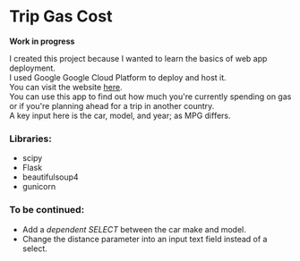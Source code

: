 # Trip Gas Cost 
**Work in progress**

I created this project because I wanted to learn the basics of web app deployment. <br>
I used Google Google Cloud Platform to deploy and host it. <br>
You can visit the website [here](https://gasprice-253111.appspot.com/). <br>
You can use this app to find out how much you're currently spending on gas or if you're planning ahead for a trip in another country. <br>
A key input here is the car, model, and year; as MPG differs.

### Libraries:
- scipy
- Flask
- beautifulsoup4
- gunicorn

### To be continued:
- Add a *dependent SELECT* between the car make and model.
- Change the distance parameter into an input text field instead of a select.
